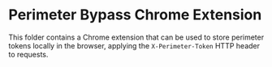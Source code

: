 # Perimeter Bypass Chrome Extension

This folder contains a Chrome extension that can be used to store perimeter tokens locally in the browser, applying the `X-Perimeter-Token` HTTP header to requests.
